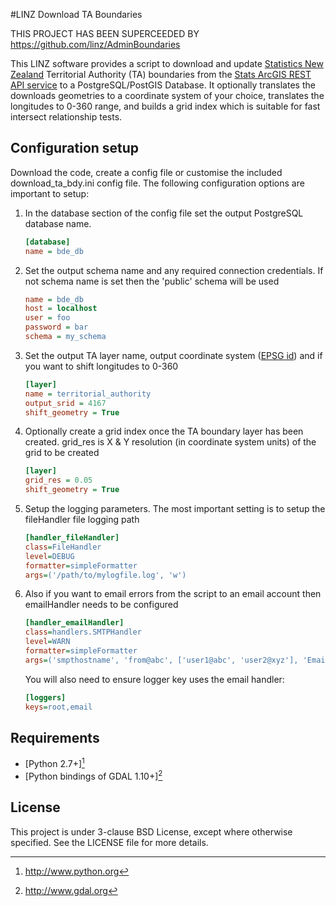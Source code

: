 #LINZ Download TA Boundaries

THIS PROJECT HAS BEEN SUPERCEEDED BY https://github.com/linz/AdminBoundaries

This LINZ software provides a script to download and update [Statistics New Zealand](http://www.stats.govt.nz/) Territorial Authority (TA) boundaries from the [Stats ArcGIS REST API service](http://maps.stats.govt.nz/wss/service/arcgis1/guest/) to a PostgreSQL/PostGIS Database. It optionally translates the downloads geometries to a coordinate system of your choice, translates the longitudes to 0-360 range, and builds a grid index which is suitable for fast intersect relationship tests.

## Configuration setup
Download the code, create a config file or customise the included download_ta_bdy.ini config file. The following configuration options are important to setup:

1. In the database section of the config file set the output PostgreSQL database name.
  
    ~~~ ini
    [database]
    name = bde_db
    ~~~
    
2. Set the output schema name and any required connection credentials. If not schema name is set then the 'public' schema will be used
   
    ~~~ ini
    name = bde_db
    host = localhost
    user = foo
    password = bar
    schema = my_schema
    ~~~
    
3. Set the output TA layer name, output coordinate system ([EPSG id](http://spatialreference.org)) and if you want to shift longitudes to 0-360
    
    ~~~ ini
    [layer]
    name = territorial_authority
    output_srid = 4167
    shift_geometry = True
    ~~~
    
4. Optionally create a grid index once the TA boundary layer has been created. grid_res is X & Y resolution (in coordinate system units) of the grid to be created

    ~~~ ini
    [layer]
    grid_res = 0.05
    shift_geometry = True
    ~~~
    
5. Setup the logging parameters. The most important setting is to setup the fileHandler file logging path

    ~~~ ini
    [handler_fileHandler]
    class=FileHandler
    level=DEBUG
    formatter=simpleFormatter
    args=('/path/to/mylogfile.log', 'w')
    ~~~
    
6. Also if you want to email errors from the script to an email account then emailHandler needs to be configured

    ~~~ ini
    [handler_emailHandler]
    class=handlers.SMTPHandler
    level=WARN
    formatter=simpleFormatter
    args=('smpthostname', 'from@abc', ['user1@abc', 'user2@xyz'], 'Email Subject')
    ~~~
    
    You will also need to ensure logger key uses the email handler:
    ~~~ ini
    [loggers]
    keys=root,email
    ~~~

## Requirements

- [Python 2.7+][^python]
- [Python bindings of GDAL 1.10+][^gdal]

[^gdal]: http://www.gdal.org
[^python]: http://www.python.org

## License
This project is under 3-clause BSD License, except where otherwise specified. See the LICENSE file for more details.
